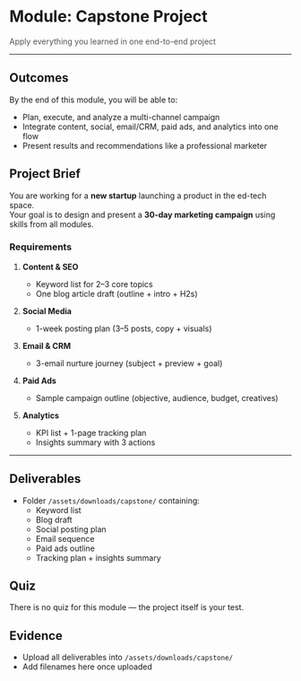 # Module: Capstone Project

<p style="color:#555;margin:0;">Apply everything you learned in one end-to-end project</p>
<hr/>

## Outcomes
By the end of this module, you will be able to:
- Plan, execute, and analyze a multi-channel campaign  
- Integrate content, social, email/CRM, paid ads, and analytics into one flow  
- Present results and recommendations like a professional marketer  

## Project Brief
You are working for a **new startup** launching a product in the ed-tech space.  
Your goal is to design and present a **30-day marketing campaign** using skills from all modules.

### Requirements
1. **Content & SEO**
   - Keyword list for 2–3 core topics
   - One blog article draft (outline + intro + H2s)

2. **Social Media**
   - 1-week posting plan (3–5 posts, copy + visuals)

3. **Email & CRM**
   - 3-email nurture journey (subject + preview + goal)

4. **Paid Ads**
   - Sample campaign outline (objective, audience, budget, creatives)

5. **Analytics**
   - KPI list + 1-page tracking plan
   - Insights summary with 3 actions

---

## Deliverables
- Folder `/assets/downloads/capstone/` containing:
  - Keyword list
  - Blog draft
  - Social posting plan
  - Email sequence
  - Paid ads outline
  - Tracking plan + insights summary

## Quiz
There is no quiz for this module — the project itself is your test.

## Evidence
- Upload all deliverables into `/assets/downloads/capstone/`
- Add filenames here once uploaded

